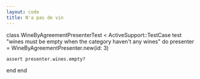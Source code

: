 ```yaml
---
layout: code
title: N'a pas de vin 
---
```


class WineByAgreementPresenterTest < ActiveSupport::TestCase
  test "wines must be empty when the category haven't any wines" do
    presenter = WineByAgreementPresenter.new(id: 3)

    assert presenter.wines.empty?
  end
end